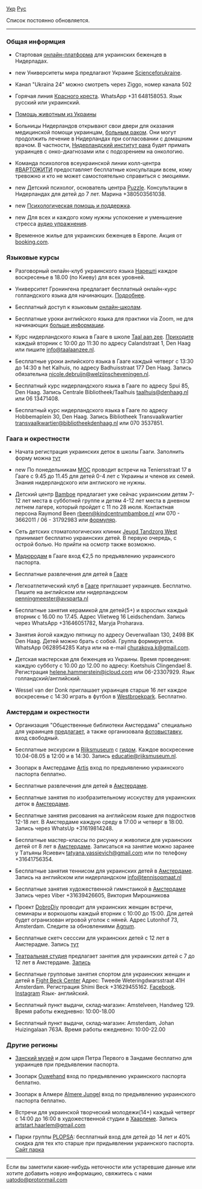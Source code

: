 [Укр](/) [Рус](/ru)

Список постоянно обновляется.

---

### Общая информция

* Cтартовая [онлайн-платформа](https://www.refugeehelp.nl/get-help) для украинских беженцев в Нидерладах.

* <span class="new">new</span> Университеты мира предлагают Украине [Scienceforukraine](https://scienceforukraine.eu).

* Канал "Ukraina 24" можно смотреть через Ziggo, номер канала 502

* Горячая линия [Красного креста](https://www.rodekruis.nl/russian/). WhatsApp +31 648158053. Язык русский или украинский.

* [Помощь животным из Украины ](https://www.hulpvoordierenuitoekraine.nl/ru/#)

* Больницы Нидерландов открывают свои двери для оказания медицинской помощи украинцам, [больным раком](https://www.kanker.nl/nieuwsberichten/gratis-kankerzorg-voor-oekraiense-vluchtelingen). Они могут продолжить лечение в Нидерландах при согласовании с домашним врачом.  В частности, [Нидерландский институт рака](https://m.facebook.com/story.php?story_fbid=2047501065429688&id=100005094433625&m_entstream_source=timeline&refid=17&ref=bookmarks&tn=%2As%2AsH-R) будет примать украинцев с онко-диагнозами или с подозрением на онкологию.

* Команда психологов всеукраинской линии колл-центра [#ВАРТОЖИТИ](https://vartozhyty.com.ua/oncopsychologyhelp) предоставляет бесплатные консультации всем, кому тревожно и кто не может самостоятельно справиться с эмоциями.

* <span class="new">new</span> Детский психолог, основатель центра [Puzzle](https://instagram.com/detskiy_puzzle?igshid=YmMyMTA2M2Y=). Консультации в Hидерландах для детей до 7 лет. Марина +380503561038.

* <span class="new">new</span> [Психологическая помощь и поддержка](https://docs.google.com/forms/d/e/1FAIpQLSdxyxHfXTnF5xxZUTxYb1Isz1OHFmU3crQjwN6jFrl0VJRSBA/viewform).

* <span class="new">new</span> Для всех и каждого кому нужны успокоение и уменьшение стресса [аудио упражнения](https://voice4comfort.com).

* Временное жилье для украинских беженцев в Европе. Акция от [booking.com](https://www.booking.com/dealspage.ru.html?auth_success=1).



### Языковые курсы

* Разговорный онлайн-клуб украинского языка [Нарешті](https://www.facebook.com/nareshticlub/?ref=page_internal) каждое воскресенье в 18.00 (по Киеву) для всех уровней.

* Университет Гронингена предлагает бесплатный онлайн-курс голландского языка для начинающих. [Подробнее](https://www.rug.nl/language-centre/about-us/news/free-online-dutch-beginners-course-available?fbclid=IwAR3VtZTTJJQiaFjy2PrUly4uTHC9nPwdhcNj3sxrbIDpf5okXQ2ILGuJEkE).

* Бесплатный доступ к языковым [онлайн-школам](https://www.instagram.com/p/Cbo__KADZ-w/?utm_medium=share_sheet).

* Бесплатные уроки английского языка для практики via Zoom, не для начинающих [больше информации](https://www.facebook.com/groups/653142422642785/permalink/664996308124063/?sfnsn=mo&ref=share).

* Курс нидерландского языка в Гааге в школе [Taal aan zee](https://taalaanzee.nl/contact). [Приходите](https://taalaanzee.nl/les-krijgen/centraal) каждый вторник с 10:00 до 11:30 по адресу Calandstraat 1, Den Haag или пишите <info@taalaanzee.nl>.

* Бесплатные уроки анлийского языка в Гааге каждый четверг с 13:30 до 14:30 в het Kalhuis, по адресу Badhuisstraat 177 Den Haag. Запись обязательна <nicole.debruijn@welzijnscheveningen.nl>.

* Бесплатный курс нидерландского языка в Гааге по адресу Spui 85, Den Haag. Запись Centrale Bibliotheek/Taalhuis <taalhuis@denhaag.nl> или 06 13471408.

* Бесплатный курс нидерландского языка в Гааге по адресу Hobbemaplein 30, Den Haag. Запись Bibliotheek Transvaalkwartier <transvaalkwartier@bibliotheekdenhaag.nl> или 070 3537851.



### Гаага и окрестности

* Начата регистрация украинских деток в школы Гааги. Заполнить форму можна [тут](https://scholenwijzer.denhaag.nl/signup-newcomers)

* <span class="new">new</span> По понедельникам [MOC](https://www.mocschilderswijk.nl) проводит встречи на Teniersstraat 17 в Гааге с 9.45 до 11.45 для детей 0-4 лет с Украины и членов их семей. Знания нидерландского или англиского не нужны.

* Детский центр [Bamboe](https://www.kindcentrumbamboe.nl) предлагает уже сейчас украинским детям 7-12 лет места в субботней группе и детям 4-12 лет места в дневном летнем лагере, который пройдет с 11 по 28 июля. Контактная персона Raymond Been <rbeen@kindcentrumbamboe.nl> или 070 - 3662011 / 06 - 31792983 или [формуляр](https://forms.office.com/Pages/ResponsePage.aspx?id=U8tAmLxXtEu4BBU7XfsB2QTnhmjpmBFJpgdv_0YDoD5UNElLMjdMV0FHNEcwNzZPRzdGWE5BRTJCQi4u).

* Сеть детских стоматологических клиник [Jeugd Tandzorg West](https://www.smile-west.com/) принимает бесплатно украинских детей. В первую очередь, с острой болью. Но прийти на осмотр также возможно.

* [Мадюродам](https://www.madurodam.nl/ru) в Гааге вход €2,5 по предъявлению украинского паспорта.

* Бесплатные развлечения для детей в [Гааге](https://www.facebook.com/2021697194510945/posts/7756351761045431/?d=n)

* Легкоатлетический клуб в [Гааге](https://www.avsparta.nl) приглашает украинцев. Бесплатно. Пишите на английском или нидерландском <penningmeester@avsparta.nl>

* Бесплатные занятия керамикой для детей(5+) и взрослых каждый вторник с 16.00 по 17.45. Адрес Vlietweg 16 Leidschendam. Запись через WhatsApp  +31646051782, Maryja Proharava.

* Занятия йогой каждую пятницу по адресу Oeverwallaan 130, 2498 BK Den Haag. Детей можно брать с собой. Группа формируется. WhatsApp 0628954285 Katya или на e-mail <churakova.k@gmail.com>.

* Детская мастерская для беженцев из Украины. Время проведения: каждую субботу с 10.00 до 12.00 по адресу: Koetshuis Clingendael 8. Регистрация  <helene.hammerstein@icloud.com> или 06-23307929. Язык голландский/английский.

* Wessel van der Donk приглашает украинцев старше 16 лет каждое воскресенье с 14:30 играть в футбол в [Westbroekpark](https://www.google.com/maps/place/52°06'12.0%22N+4°17'31.7%22E/@52.1033333,4.2899502,17z/data=!3m1!4b1!4m6!3m5!1s0x0:0xdee9c020a8b3c1bc!7e2!8m2!3d52.1033398!4d4.2921466). Бесплатно.  


### Амстердам и окрестности
 
* Организация "Общественные библиотеки Амстердама" специально для украинцев [предлагает](https://www.oba.nl/actueel/Ukraine.html), а также организовала [фотовыставку](https://www.oba.nl/agenda/oosterdok/fotoexpositieamsterdammeetlviv.html), вход свободный. 

* Бесплатные экскурсии в [Rijksmuseum](https://www.rijksmuseum.nl/nl) c [гидом](https://www.instagram.com/weekendtuner/). Каждое воскресение 10.04-08.05 в 12:00 и в 14:30. Запись <educatie@rijksmuseum.nl>.

* Зоопарк в Амстердаме [Artis](https://www.artis.nl/nl/) вход по предъявлению украинского паспорта беплатно.

* Бесплатные развлечения для детей в [Амстердаме](https://www.instagram.com/p/CbcQmxYgkbr/?utm_medium=copy_link).

* Бесплатные занятия по изобразительному исскуству для украинских деток в [Амстердаме](https://www.instagram.com/p/Ca5EItGgSV-/?utm_medium=copy_link).

* Бесплатные занятия рисования на английском языке для подростков 12-18 лет. В Амстердаме каждую среду в 17:00 и четверг в 18:00. Запись через WhatsUp +31619814248.

* Бесплатные мастер-классы по рисунку и живописи для украинских детей от 8 лет в [Амстердаме](https://wackersacademie.nl/gratis-workshops-kinderen-oekraine/). Записаться на занятие можно заранее у Tатьяны Ясиевич <tatyana.yassievich@gmail.com> или по телефону +31641756354. 

* Бесплатные занятия теннисом для украинских детей в [Амстердаме](https://tennisopmaat.nl). Запись на английском или нидерландском <info@tennisopmaat.nl>

* Бесплатные занятия художественной гимнстаикой в [Амстердаме](https://rgstudio.nl) Запись через Viber +31639426605, Виктория Мирошникова 

* Проект [DobroDiy]((https://lycka.amsterdam/)) проводит для украинских женщин встречи, семинары и воркошопы каждый вторник с 10:00 до 15:00. Для детей будет огранизован игровой уголок с няней. Адрес Lutonhof 73, Amsterdam. Следите за обновлениями [Agnum](https://www.facebook.com/Agnumevent).

* Бесплатные скетч сесссии для украинских детей с 12 лет в Амстерадме. Запись [тут](https://instagram.com/kateryna_ti_art?utm_medium=copy_link)

* [Театральная студия](https://www.instagram.com/p/CbfL_dSK7hH/) предлагает занятия для украинских детей с 7 до 12 лет в Амстердаме. [Запись](https://www.instagram.com/go_sonya/)

* Бесплатные групповые занятия спортом для украинских женщин и детей в [Fight Beck Center](https://www.fightbeck.nl) Адрес: Tweede Weteringdwarsstraat 41H Amsterdam. Регистрация Shimi Beck +31629455162. [Facebook](https://www.facebook.com/FightBeck/). [Instagram](https://www.instagram.com/fight_beck/) Язык- английский.

* Бесплатный пункт выдачи, склад-магазин: Amstelveen, Handweg 129. Время работы ежедневно: 10:00-18.00

* Бесплатный пункт выдачи, склад-магазин: Amsterdam, Johan Huizingalaan 763A. Время работы ежедневно: 10:00-22.00

### Другие регионы

* [Занский музей](https://zaansmuseum.nl/zien-doen/gratis-toegang-voor-mensen-uit-oekraine/) и дом царя Петра Первого в Зандаме бесплатно для украинцев при предъявлении паспорта. 

* Зоопарк [Ouwehand](https://www.ouwehand.nl/) вход по предъявлению украинского паспорта беплатно.

* Зоопарк в Алмере [Almere Jungel](https://almerejungle.nl) вход по предъявлению украинского паспорта беплатно. 

* Встречи для украинской творческий молодежи(14+) каждый четверг с 14:00 до 16:00 в художественной студии в [Хаарлеме](https://www.instagram.com/artstart.haarlem/). Запись <artstart.haarlem@gmail.com>

* Парки группы [PLOPSA](https://www.looopings.nl/weblog/19175/Gevluchte-Oekraiense-kinderen-mogen-gratis-naar-Plopsa-parken.html): бесплатный вход для детей до 14 лет и 40% скидка для тех кто старше при придьявлении украинского паспорта. [Сайт парка](https://www.plopsaindoorcoevorden.nl/nl)



---

Если вы заметили какие-нибудь неточности или устаревшие данные или хотите добавить новую информацию, свяжитесь с нами <uatodo@protonmail.com> 

